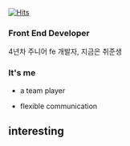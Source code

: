 <div alugn=center> 
  
[![Hits](https://hits.seeyoufarm.com/api/count/incr/badge.svg?url=https%3A%2F%2Fgithub.com%2Fhellomac87)](https://hits.seeyoufarm.com)
  
</div>

### Front End Developer
  
4년차 주니어 fe 개발자, 지금은 취준생

### It's me

- a team player

- flexible communication

## interesting
